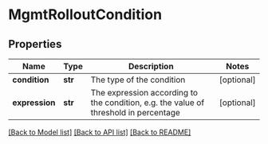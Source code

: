 # MgmtRolloutCondition

## Properties
Name | Type | Description | Notes
------------ | ------------- | ------------- | -------------
**condition** | **str** | The type of the condition | [optional] 
**expression** | **str** | The expression according to the condition, e.g. the value of threshold in percentage | [optional] 

[[Back to Model list]](../README.md#documentation-for-models) [[Back to API list]](../README.md#documentation-for-api-endpoints) [[Back to README]](../README.md)

